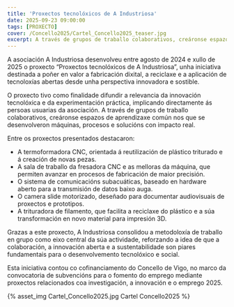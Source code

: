 ```yaml
---
title: 'Proxectos tecnolóxicos de A Industriosa'
date: 2025-09-23 09:00:00
tags: [PROXECTO]
cover: /Concello2025/Cartel_Concello2025_teaser.jpg
excerpt: A través de grupos de traballo colaborativos, creáronse espazos de aprendizaxe común nos que se desenvolveron máquinas, procesos e solucións con impacto real.
---
```


A asociación A Industriosa desenvolveu entre agosto de 2024 e xullo de 2025 o proxecto “Proxectos tecnolóxicos de A Industriosa”, unha iniciativa destinada a poñer en valor a fabricación dixital, a reciclaxe e a aplicación de tecnoloxías abertas desde unha perspectiva innovadora e sostible.

O proxecto tivo como finalidade difundir a relevancia da innovación tecnolóxica e da experimentación práctica, implicando directamente ás persoas usuarias da asociación. A través de grupos de traballo colaborativos, creáronse espazos de aprendizaxe común nos que se desenvolveron máquinas, procesos e solucións con impacto real.

Entre os proxectos presentados destacaron:

- A termoformadora CNC, orientada á reutilización de plástico triturado e á creación de novas pezas.
- A sala de traballo da fresadora CNC e as melloras da máquina, que permiten avanzar en procesos de fabricación de maior precisión.
- O sistema de comunicacións subacuáticas, baseado en hardware aberto para a transmisión de datos baixo auga.
- O camera slide motorizado, deseñado para documentar audiovisuais de proxectos e prototipos.
- A trituradora de filamento, que facilita a reciclaxe do plástico e a súa transformación en novo material para impresión 3D.

Grazas a este proxecto, A Industriosa consolidou a metodoloxía de traballo en grupo como eixo central da súa actividade, reforzando a idea de que a colaboración, a innovación aberta e a sustentabilidade son piares fundamentais para o desenvolvemento tecnolóxico e social.

Esta iniciativa contou co cofinanciamento do Concello de Vigo, no marco da convocatoria de subvencións para o fomento do emprego mediante proxectos relacionados coa investigación, a innovación e o emprego 2025.

{% asset_img Cartel_Concello2025.jpg Cartel Concello2025 %} 

